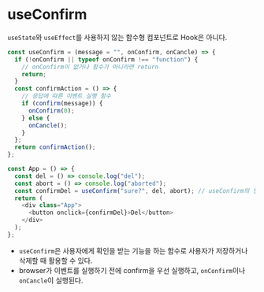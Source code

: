# useConfirm

`useState`와 `useEffect`를 사용하지 않는 함수형 컴포넌트로 Hook은 아니다.

```js
const useConfirm = (message = "", onConfirm, onCancle) => {
  if (!onConfirm || typeof onConfirm !== "function") {
    // onConfirm이 없거나 함수가 아니라면 return
    return;
  }
  const confirmAction = () => {
    // 응답에 따른 이벤트 실행 함수
    if (confirm(message)) {
      onConfirm(0);
    } else {
      onCancle();
    }
  };
  return confirmAction();
};

const App = () => {
  const del = () => console.log("del");
  const abort = () => console.log("aborted");
  const confirmDel = useConfirm("sure?", del, abort); // useConfirm의 인자
  return (
    <div class="App">
      <button onclick={confirmDel}>Del</button>
    </div>
  );
};
```

- `useConfirm`은 사용자에게 확인을 받는 기능을 하는 함수로 사용자가 저장하거나 삭제할 때 활용할 수 있다.
- browser가 이벤트를 실행하기 전에 confirm을 우선 실행하고, `onConfirm`이나 `onCancle`이 실행된다.
